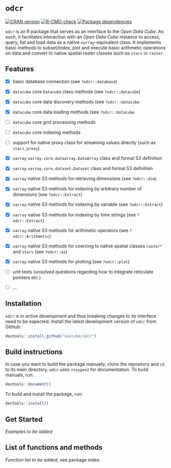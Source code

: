 # `odcr`

<!-- badges: start -->
[![CRAN version](https://www.r-pkg.org/badges/version/odcr)](https://CRAN.R-project.org/package=odcr)
[![R-CMD-check](https://github.com/eo2cube/odcr/workflows/R-CMD-check/badge.svg)](https://github.com/eo2cube/odcr/actions)
[![Package dependencies](https://tinyverse.netlify.com/badge/odcr)](https://CRAN.R-project.org/package=odcr)
<!-- badges: end -->

`odcr` is an R package that serves as an interface to the *Open Data Cube*. As such, it facilitates interaction with an *Open Data Cube* instance to access, query, list and load data as a native `xarray`-equivalent class. It implements basic methods to subset/index, plot and execute basic arithmetic operations on data and convert to native spatial raster classes such as `stars` or `raster`.

## Features

- [x] basic database connection (see `?odcr::database`)
- [x] `datacube` core `Datacube` class methods (see `?odcr::datacube`)
- [x] `datacube` core data discovery methods (see `?odcr::datacube`
- [x] `datacube` core data loading methods (see `?odcr::datacube`
- [ ] `datacube` core grid processing methods
- [ ] `datacube` core indexing methods
- [ ] support for native proxy class for streaming values directly (such as `stars_proxy`)
- [x] `xarray` `xarray.core.dataarray.DataArray` class and formal S3 definition
- [x] `xarray` `xarray.core.dataset.Dataset` class and formal S3 definition
- [x] `xarray` native S3 methods for retrieving dimensions (see `?odcr::dim`)
- [x] `xarray` native S3 methods for indexing by arbitrary number of dimensions (see `?odcr::Extract`)
- [x] `xarray` native S3 methods for indexing by variable (see `?odcr::Extract`)
- [x] `xarray` native S3 methods for indexing by time strings (see `?odcr::Extract`)
- [x] `xarray` native S3 methods for arithmetic operators (see `?odcr::Arithmetic`)
- [x] `xarray` native S3 methods for coercing to native spatial classes `raster*` and `stars` (see `?odcr::as`)
- [x] `xarray` native S3 methods for plotting (see `?odcr::plot`)
- [ ] unit tests (unsolved questions regarding how to integrate reticulate pointers etc.)
- [ ] ...


## Installation

`odcr` is in active development and thus breaking changes to its interface need to be expected. Install the latest development version of `odcr` from GitHub:

```r
devtools::install_github("eo2cube/odcr")
```

## Build instructions

In case you want to build the package manually, clone the repository and `cd` to its main directory. `odcr` uses `roxygen2` for documentation. To build manuals, run:

```R
devtools::document()
```

To build and install the package, run:

```R
devtools::install()
```

## Get Started

*Examples to be added*

## List of functions and methods

*Function list to be added*, see package index.





